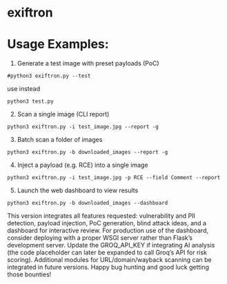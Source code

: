 # exiftron
# Usage Examples:
1. Generate a test image with preset payloads (PoC)

```
#python3 exiftron.py --test 
```
use instead
```
python3 test.py
```
2. Scan a single image (CLI report)

```
python3 exiftron.py -i test_image.jpg --report -g
```
3. Batch scan a folder of images

```
python3 exiftron.py -b downloaded_images --report -g
```
4. Inject a payload (e.g. RCE) into a single image

```
python3 exiftron.py -i test_image.jpg -p RCE --field Comment --report
```
5. Launch the web dashboard to view results
```
python3 exiftron.py -b downloaded_images --dashboard
```

This version integrates all features requested: vulnerability and PII detection, payload injection, PoC generation, blind attack ideas, and a dashboard for interactive review.
For production use of the dashboard, consider deploying with a proper WSGI server rather than Flask’s development server.
Update the GROQ_API_KEY if integrating AI analysis (the code placeholder can later be expanded to call Groq’s API for risk scoring).
Additional modules for URL/domain/wayback scanning can be integrated in future versions.
Happy bug hunting and good luck getting those bounties!
